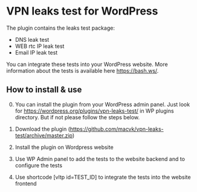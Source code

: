 # VPN leaks test for WordPress

The plugin contains the leaks test package: 
- DNS leak test
- WEB rtc IP leak test
- Email IP leak test

You can integrate these tests into your WordPress website.
More information about the tests is available here https://bash.ws/.

## How to install & use 

0. You can install the plugin from your WordPress admin panel. Just look for https://wordpress.org/plugins/vpn-leaks-test/ in WP plugins directory. But if not please follow the steps below.

1. Download the plugin (https://github.com/macvk/vpn-leaks-test/archive/master.zip)
2. Install the plugin on Wordpress website
3. Use WP Admin panel to add the tests to the website backend and to configure the tests
4. Use shortcode [vltp id=TEST_ID] to integrate the tests into the website frontend


